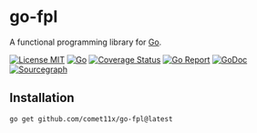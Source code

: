 # go-fpl

A functional programming library for [Go](http://golang.org).

[![License MIT][License-Image]][License-Url]
[![Go][CI-CD-Image]][CI-CD-Url]
[![Coverage Status][Coverage-image]][Coverage-Url]
[![Go Report][Go-Report-Image]][Go-Report-Url]
[![GoDoc][GoDoc-Image]][GoDoc-Url]
[![Sourcegraph][Sourcegraph-Image]][Sourcegraph-Tmp-Url]

[CI-CD-Image]: https://github.com/Comet11x/go-fpl/actions/workflows/go.yml/badge.svg
[CI-CD-Url]: https://github.com/Comet11x/go-fpl/actions/workflows/go.yml
[License-Image]: https://img.shields.io/badge/License-MIT-blue.svg
[License-Url]: https://opensource.org/license/MIT
[GoDoc-Url]: https://pkg.go.dev/github.com/comet11x/go-fpl
[GoDoc-Image]: https://img.shields.io/badge/go.dev-reference-blue?logo=go&logoColor=white
[Old-GoDoc-Image]: https://img.shields.io/badge/GoDoc-reference-007d9c
[Coverage-Url]: https://coveralls.io/github/comet11x/go-fpl
[Coverage-image]: https://coveralls.io/repos/github/comet11x/go-fpl/badge.svg?branch=main
[Go-Report-Url]: https://goreportcard.com/report/github.com/comet11x/go-fpl
[Go-Report-Image]: https://goreportcard.com/badge/github.com/comet11x/go-fpl
[Sourcegraph-Image]: https://sourcegraph.com/github.com/comet11x/go-fpl/-/badge.svg
[Sourcegraph-Url]: https://sourcegraph.com/github.com/comet11x/go-fpl?badge
[Sourcegraph-Tmp-Url]: https://github.com/Comet11x/go-fpl

## Installation

```shell
go get github.com/comet11x/go-fpl@latest
```
